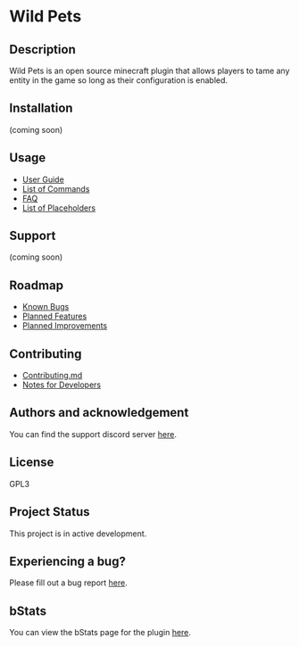 # Wild Pets

## Description
Wild Pets is an open source minecraft plugin that allows players to tame any entity in the game so long as their configuration is enabled.

## Installation
(coming soon)

## Usage
- [User Guide](https://github.com/dmccoystephenson/Medieval-Factions/wiki/Guide)
- [List of Commands](https://github.com/dmccoystephenson/Medieval-Factions/wiki/Commands)
- [FAQ](https://github.com/dmccoystephenson/Medieval-Factions/wiki/FAQ)
- [List of Placeholders](https://github.com/dmccoystephenson/Medieval-Factions/wiki/Placeholders)

## Support
(coming soon)

## Roadmap
- [Known Bugs](https://github.com/dmccoystephenson/Medieval-Factions/issues?q=is%3Aopen+is%3Aissue+label%3Abug)
- [Planned Features](https://github.com/dmccoystephenson/Medieval-Factions/issues?q=is%3Aopen+is%3Aissue+label%3AEpic)
- [Planned Improvements](https://github.com/dmccoystephenson/Medieval-Factions/issues?q=is%3Aopen+is%3Aissue+label%3Aimprovement)

## Contributing
- [Contributing.md](https://github.com/dmccoystephenson/Medieval-Factions/blob/master/CONTRIBUTING.md)
- [Notes for Developers](https://github.com/dmccoystephenson/Medieval-Factions/wiki/Developer-Notes)

## Authors and acknowledgement
You can find the support discord server [here](https://discord.gg/xXtuAQ2).

## License
GPL3

## Project Status
This project is in active development.

## Experiencing a bug?
Please fill out a bug report [here](https://github.com/dmccoystephenson/Medieval-Factions/issues?q=is%3Aissue+is%3Aopen+label%3Abug).

## bStats
You can view the bStats page for the plugin [here](https://bstats.org/plugin/bukkit/Medieval%20Factions/8929).
